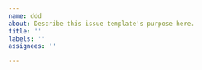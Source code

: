 ```yaml
---
name: ddd
about: Describe this issue template's purpose here.
title: ''
labels: ''
assignees: ''

---
```



